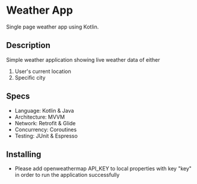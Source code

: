 # Weather App

Single page weather app using Kotlin.

## Description

Simple weather application showing live weather data of either 
1. User's current location
2. Specific city

## Specs

* Language: Kotlin & Java
* Architecture: MVVM
* Network: Retrofit & Glide
* Concurrency: Coroutines
* Testing: JUnit & Espresso

## Installing
* Please add openweathermap API_KEY to local properties with key "key" in order to run the application successfully
